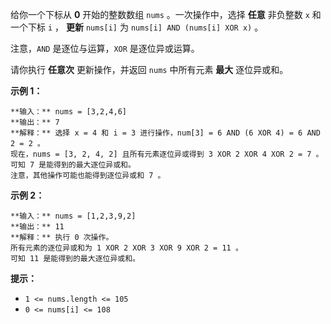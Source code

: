 给你一个下标从 **0**  开始的整数数组 `nums` 。一次操作中，选择 **任意**  非负整数 `x` 和一个下标 `i` ， **更新**
`nums[i]` 为 `nums[i] AND (nums[i] XOR x)` 。

注意，`AND` 是逐位与运算，`XOR` 是逐位异或运算。

请你执行 **任意次**  更新操作，并返回 `nums` 中所有元素  **最大**  逐位异或和。



**示例 1：**

    
    
    **输入：** nums = [3,2,4,6]
    **输出：** 7
    **解释：** 选择 x = 4 和 i = 3 进行操作，num[3] = 6 AND (6 XOR 4) = 6 AND 2 = 2 。
    现在，nums = [3, 2, 4, 2] 且所有元素逐位异或得到 3 XOR 2 XOR 4 XOR 2 = 7 。
    可知 7 是能得到的最大逐位异或和。
    注意，其他操作可能也能得到逐位异或和 7 。

**示例 2：**

    
    
    **输入：** nums = [1,2,3,9,2]
    **输出：** 11
    **解释：** 执行 0 次操作。
    所有元素的逐位异或和为 1 XOR 2 XOR 3 XOR 9 XOR 2 = 11 。
    可知 11 是能得到的最大逐位异或和。



**提示：**

  * `1 <= nums.length <= 105`
  * `0 <= nums[i] <= 108`

